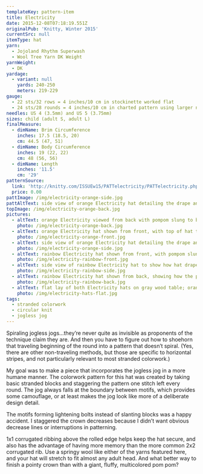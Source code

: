 ```yaml
---
templateKey: pattern-item
title: Electricity
date: 2015-12-08T07:18:19.551Z
originalPub: 'Knitty, Winter 2015'
currentSrc: null
itemType: hat
yarn:
  - Jojoland Rhythm Superwash
  - Wool Tree Yarn DK Weight
yarnWeight:
  - DK
yardage:
  - variant: null
    yards: 240-250
    meters: 219-229
gauge: 
  - 22 sts/32 rows = 4 inches/10 cm in stockinette worked flat
  - 24 sts/28 rounds = 4 inches/10 cm in charted pattern using larger needles
needles: US 4 (3.5mm) and US 5 (3.75mm)
sizes: child (adult S, adult L)
finalMeasure:
  - dimName: Brim Circumference
    inches: 17.5 (18.5, 20)
    cm: 44.5 (47, 51)
  - dimName: Body Circumference
    inches: 19 (22, 22)
    cm: 48 (56, 56)
  - dimName: Length
    inches: '11.5'
    cm: '29'
patternSource:
  link: 'http://knitty.com/ISSUEw15/PATTelectricity/PATTelectricity.php'
  price: 0.00
pattImage: /img/electricity-orange-side.jpg
pattAltText: side view of orange Electricity hat detailing the drape and subtle stitch definition 
topImage: /img/electricity-orange-back.jpg
pictures:
  - altText: orange Electricity viewed from back with pompom slung to back, also showcases the model's mid-back length coppery red hair
    photo: /img/electricity-orange-back.jpg
  - altText: orange Electricity hat shown from front, with top of hat twisted to sling pompom to front
    photo: /img/electricity-orange-front.jpg
  - altText: side view of orange Electricity hat detailing the drape and subtle stitch definition
    photo: /img/electricity-orange-side.jpg
  - altText: rainbow Electricity hat shown from front, with pompom slung to back
    photo: /img/electricity-rainbow-front.jpg
  - altText: side view of rainbow Electricity hat to show how hat drapes and detail of the marled colors used
    photo: /img/electricity-rainbow-side.jpg
  - altText: rainbow Electricity hat shown from back, showing how the pompom hangs in back
    photo: /img/electricity-rainbow-back.jpg
  - altText: flat lay of both Electricity hats on gray wood table; orange hat on left, rainbow hat on right
    photo: /img/electricity-hats-flat.jpg
tags:
  - stranded colorwork
  - circular knit
  - jogless jog
---
```

Spiraling jogless jogs…they’re never quite as invisible as proponents of the technique claim they are. And then you have to figure out how to shoehorn that traveling beginning of the round into a pattern that doesn’t spiral. (Yes, there are other non-traveling methods, but those are specific to horizontal stripes, and not particularly relevant to most stranded colorwork.)

My goal was to make a piece that incorporates the jogless jog in a more humane manner. The colorwork pattern for this hat was created by taking basic stranded blocks and staggering the pattern one stitch left every round. The jog always falls at the boundary between motifs, which provides some camouflage, or at least makes the jog look like more of a deliberate design detail.

The motifs forming lightening bolts instead of slanting blocks was a happy accident. I staggered the crown decreases because I didn’t want obvious decrease lines or interruptions in patterning.

1x1 corrugated ribbing above the rolled edge helps keep the hat secure, and also has the advantage of having more memory than the more common 2x2 corrugated rib. Use a springy wool like either of the yarns featured here, and your hat will stretch to fit almost any adult head. And what better way to finish a pointy crown than with a giant, fluffy, multicolored pom pom?
